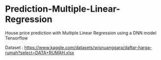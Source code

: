 # Prediction-Multiple-Linear-Regression
House price prediction with Multiple Linear Regression using a DNN model Tensorflow

Dataset : https://www.kaggle.com/datasets/wisnuanggara/daftar-harga-rumah?select=DATA+RUMAH.xlsx

